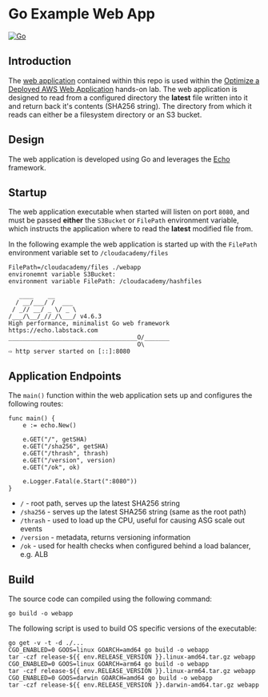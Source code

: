 # Go Example Web App

[![Go](https://github.com/cloudacademy/go-webapp/actions/workflows/go.yml/badge.svg)](https://github.com/cloudacademy/go-webapp/actions/workflows/go.yml)

## Introduction
The [web application](https://github.com/cloudacademy/go-webapp/releases) contained within this repo is used within the [Optimize a Deployed AWS Web Application](https://cloudacademy.com/lab/aws-cloud-optimization/) hands-on lab. The web application is designed to read from a configured directory the **latest** file written into it and return back it's contents (SHA256 string). The directory from which it reads can either be a filesystem directory or an S3 bucket.

## Design
The web application is developed using Go and leverages the [Echo](https://echo.labstack.com/) framework. 

## Startup
The web application executable when started will listen on port ```8080```, and must be passed **either** the `S3Bucket` or `FilePath` environment variable, which instructs the application where to read the **latest** modified file from.

In the following example the web application is started up with the `FilePath` environment variable set to `/cloudacademy/files`

```
FilePath=/cloudacademy/files ./webapp
environemnt variable S3Bucket: 
environment variable FilePath: /cloudacademy/hashfiles

   ____    __
  / __/___/ /  ___
 / _// __/ _ \/ _ \
/___/\__/_//_/\___/ v4.6.3
High performance, minimalist Go web framework
https://echo.labstack.com
____________________________________O/_______
                                    O\
⇨ http server started on [::]:8080
```

## Application Endpoints
The ```main()``` function within the web application sets up and configures the following routes:

```
func main() {
	e := echo.New()

	e.GET("/", getSHA)
	e.GET("/sha256", getSHA)
	e.GET("/thrash", thrash)
	e.GET("/version", version)
	e.GET("/ok", ok)

	e.Logger.Fatal(e.Start(":8080"))
}
```

* `/` - root path, serves up the latest SHA256 string
* `/sha256` - serves up the latest SHA256 string (same as the root path)
* `/thrash` - used to load up the CPU, useful for causing ASG scale out events
* `/version` - metadata, returns versioning information
* `/ok` - used for health checks when configured behind a load balancer, e.g. ALB

## Build
The source code can compiled using the following command:
```
go build -o webapp 
```

The following script is used to build OS specific versions of the executable:
```
go get -v -t -d ./...
CGO_ENABLED=0 GOOS=linux GOARCH=amd64 go build -o webapp
tar -czf release-${{ env.RELEASE_VERSION }}.linux-amd64.tar.gz webapp
CGO_ENABLED=0 GOOS=linux GOARCH=arm64 go build -o webapp
tar -czf release-${{ env.RELEASE_VERSION }}.linux-arm64.tar.gz webapp
CGO_ENABLED=0 GOOS=darwin GOARCH=amd64 go build -o webapp
tar -czf release-${{ env.RELEASE_VERSION }}.darwin-amd64.tar.gz webapp
```
